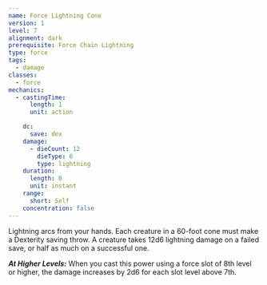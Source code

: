 ```yaml
---
name: Force Lightning Cone
version: 1
level: 7
alignment: dark
prerequisite: Force Chain Lightning
type: force
tags:
  - damage
classes:
  - force
mechanics:
  - castingTime:
      length: 1
      unit: action

    dc:
      save: dex
    damage:
      - dieCount: 12
        dieType: 6
        type: lightning
    duration:
      length: 0
      unit: instant
    range:
      short: Self
    concentration: false
---
```

Lightning arcs from your hands. Each creature in a 60-foot cone must make a Dexterity saving throw. A creature takes 12d6 lightning damage on a failed save, or half as much on a successful one.

***__At Higher Levels__:*** When you cast this power using a force slot of 8th level or higher, the damage increases by 2d6 for each slot level above 7th.
    